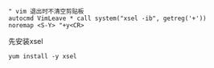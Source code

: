 ﻿```
" vim 退出时不清空剪贴板
autocmd VimLeave * call system("xsel -ib", getreg('+'))
noremap <S-Y> "+y<CR>
```

先安装xsel
```
yum install -y xsel
```
